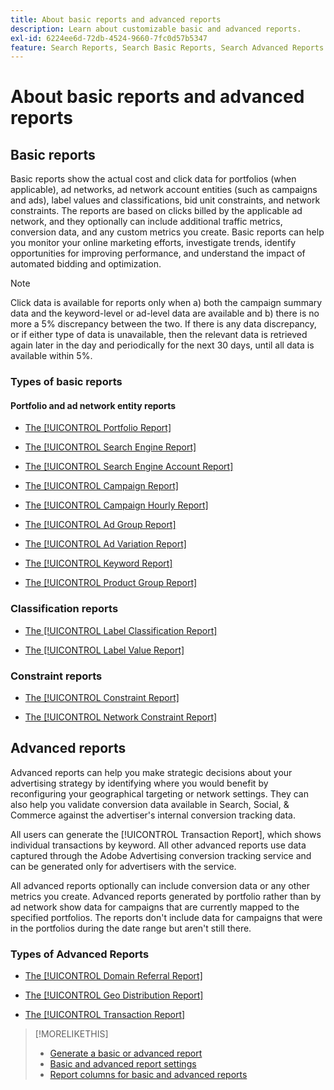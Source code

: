 ```yaml
---
title: About basic reports and advanced reports
description: Learn about customizable basic and advanced reports.
exl-id: 6224ee6d-72db-4524-9660-7fc0d57b5347
feature: Search Reports, Search Basic Reports, Search Advanced Reports
---
```

# About basic reports and advanced reports

## Basic reports

Basic reports show the actual cost and click data for portfolios (when applicable), ad networks, ad network account entities (such as campaigns and ads), label values and classifications, bid unit constraints, and network constraints. The reports are based on clicks billed by the applicable ad network, and they optionally can include additional traffic metrics, conversion data, and any custom metrics you create. Basic reports can help you monitor your online marketing efforts, investigate trends, identify opportunities for improving performance, and understand the impact of automated bidding and optimization.

>[!NOTE]
>
>Click data is available for reports only when a) both the campaign summary data and the keyword-level or ad-level data are available and b) there is no more a 5% discrepancy between the two. If there is any data discrepancy, or if either type of data is unavailable, then the relevant data is retrieved again later in the day and periodically for the next 30 days, until all data is available within 5%.

### Types of basic reports

#### Portfolio and ad network entity reports

* [The [!UICONTROL Portfolio Report]](/help/search-social-commerce/reports/management/basic-advanced/portfolio-report.md)

* [The [!UICONTROL Search Engine Report]](/help/search-social-commerce/reports/management/basic-advanced/search-engine-report.md)

* [The [!UICONTROL Search Engine Account Report]](/help/search-social-commerce/reports/management/basic-advanced/search-engine-account-report.md)

* [The [!UICONTROL Campaign Report]](/help/search-social-commerce/reports/management/basic-advanced/campaign-report.md)

* [The [!UICONTROL Campaign Hourly Report]](/help/search-social-commerce/reports/management/basic-advanced/campaign-hourly-report.md)

* [The [!UICONTROL Ad Group Report]](/help/search-social-commerce/reports/management/basic-advanced/ad-group-report.md)

* [The [!UICONTROL Ad Variation Report]](/help/search-social-commerce/reports/management/basic-advanced/ad-variation-report.md)

* [The [!UICONTROL Keyword Report]](/help/search-social-commerce/reports/management/basic-advanced/keyword-report.md)

* [The [!UICONTROL Product Group Report]](/help/search-social-commerce/reports/management/basic-advanced/product-group-report.md)

### Classification reports

* [The [!UICONTROL Label Classification Report]](/help/search-social-commerce/reports/management/basic-advanced/label-classification-report.md)

* [The [!UICONTROL Label Value Report]](/help/search-social-commerce/reports/management/basic-advanced/label-value-report.md)

### Constraint reports

* [The [!UICONTROL Constraint Report]](/help/search-social-commerce/reports/management/basic-advanced/constraint-report.md)

* [The [!UICONTROL Network Constraint Report]](/help/search-social-commerce/reports/management/basic-advanced/network-constraint-report.md)

## Advanced reports

Advanced reports can help you make strategic decisions about your advertising strategy by identifying where you would benefit by reconfiguring your geographical targeting or network settings. They can also help you validate conversion data available in Search, Social, & Commerce against the advertiser's internal conversion tracking data.

All users can generate the [!UICONTROL Transaction Report], which shows individual transactions by keyword. All other advanced reports use data captured through the Adobe Advertising conversion tracking service and can be generated only for advertisers with the service.

All advanced reports optionally can include conversion data or any other metrics you create. Advanced reports generated by portfolio rather than by ad network show data for campaigns that are currently mapped to the specified portfolios. The reports
don't include data for campaigns that were in the portfolios during the date range but aren't still there.

### Types of Advanced Reports

* [The [!UICONTROL Domain Referral Report]](/help/search-social-commerce/reports/management/basic-advanced/domain-referral-report.md)

* [The [!UICONTROL Geo Distribution Report]](/help/search-social-commerce/reports/management/basic-advanced/geo-distribution-report.md)

* [The [!UICONTROL Transaction Report]](/help/search-social-commerce/reports/management/basic-advanced/transaction-report.md)

>[!MORELIKETHIS]
>
>* [Generate a basic or advanced report](/help/search-social-commerce/reports/management/basic-advanced/basic-advanced-report-generate.md)
>* [Basic and advanced report settings](/help/search-social-commerce/reports/management/basic-advanced/basic-advanced-report-settings.md)
>* [Report columns for basic and advanced reports](/help/search-social-commerce/reports/management/basic-advanced/basic-advanced-report-columns.md)
